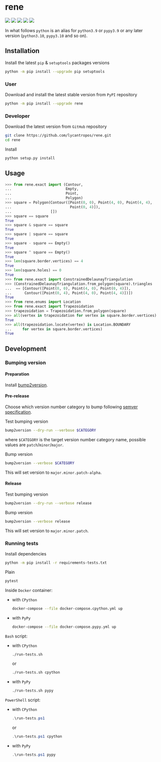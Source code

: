 rene
====

[![](https://github.com/lycantropos/rene/actions/workflows/ci.yml/badge.svg?branch=master)](https://github.com/lycantropos/rene/actions/workflows/ci.yml "Github Actions")
[![](https://codecov.io/gh/lycantropos/rene/branch/master/graph/badge.svg)](https://codecov.io/gh/lycantropos/rene "Codecov")
[![](https://img.shields.io/github/license/lycantropos/rene.svg)](https://github.com/lycantropos/rene/blob/master/LICENSE "License")
[![](https://badge.fury.io/py/rene.svg)](https://badge.fury.io/py/rene "PyPI")
[![](https://img.shields.io/crates/v/rene.svg)](https://crates.io/crates/rene "crates.io")

In what follows `python` is an alias for `python3.9` or `pypy3.9`
or any later version (`python3.10`, `pypy3.10` and so on).

Installation
------------

Install the latest `pip` & `setuptools` packages versions
```bash
python -m pip install --upgrade pip setuptools
```

### User

Download and install the latest stable version from `PyPI` repository
```bash
python -m pip install --upgrade rene
```

### Developer

Download the latest version from `GitHub` repository
```bash
git clone https://github.com/lycantropos/rene.git
cd rene
```

Install
```bash
python setup.py install
```

Usage
-----

```python
>>> from rene.exact import (Contour,
...                         Empty,
...                         Point,
...                         Polygon)
>>> square = Polygon(Contour([Point(0, 0), Point(4, 0), Point(4, 4),
...                           Point(0, 4)]),
...                  [])
>>> square == square
True
>>> square & square == square
True
>>> square | square == square
True
>>> square - square == Empty()
True
>>> square ^ square == Empty()
True
>>> len(square.border.vertices) == 4
True
>>> len(square.holes) == 0
True
>>> from rene.exact import ConstrainedDelaunayTriangulation
>>> (ConstrainedDelaunayTriangulation.from_polygon(square).triangles
...  == [Contour([Point(0, 0), Point(4, 0), Point(0, 4)]),
...      Contour([Point(0, 4), Point(4, 0), Point(4, 4)])])
True
>>> from rene.enums import Location
>>> from rene.exact import Trapezoidation
>>> trapezoidation = Trapezoidation.from_polygon(square)
>>> all(vertex in trapezoidation for vertex in square.border.vertices)
True
>>> all(trapezoidation.locate(vertex) is Location.BOUNDARY
...     for vertex in square.border.vertices)
True

```

Development
-----------

### Bumping version

#### Preparation

Install
[bump2version](https://github.com/c4urself/bump2version#installation).

#### Pre-release

Choose which version number category to bump following [semver
specification](http://semver.org/).

Test bumping version
```bash
bump2version --dry-run --verbose $CATEGORY
```

where `$CATEGORY` is the target version number category name, possible
values are `patch`/`minor`/`major`.

Bump version
```bash
bump2version --verbose $CATEGORY
```

This will set version to `major.minor.patch-alpha`.

#### Release

Test bumping version
```bash
bump2version --dry-run --verbose release
```

Bump version
```bash
bump2version --verbose release
```

This will set version to `major.minor.patch`.

### Running tests

Install dependencies
```bash
python -m pip install -r requirements-tests.txt
```

Plain
```bash
pytest
```

Inside `Docker` container:
- with `CPython`
  ```bash
  docker-compose --file docker-compose.cpython.yml up
  ```
- with `PyPy`
  ```bash
  docker-compose --file docker-compose.pypy.yml up
  ```

`Bash` script:
- with `CPython`
  ```bash
  ./run-tests.sh
  ```
  or
  ```bash
  ./run-tests.sh cpython
  ```

- with `PyPy`
  ```bash
  ./run-tests.sh pypy
  ```

`PowerShell` script:
- with `CPython`
  ```powershell
  .\run-tests.ps1
  ```
  or
  ```powershell
  .\run-tests.ps1 cpython
  ```
- with `PyPy`
  ```powershell
  .\run-tests.ps1 pypy
  ```
